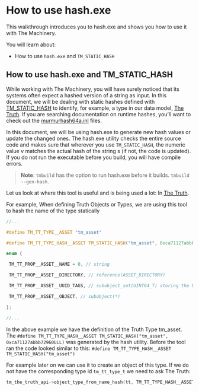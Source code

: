 # How to use hash.exe

This walkthrough introduces you to hash.exe and shows you how to use it with The Machinery. 

You will learn about:

- How to use `hash.exe` and  `TM_STATIC_HASH`

## How to use hash.exe and TM_STATIC_HASH

While working with The Machinery, you will have surely noticed that its systems often expect a hashed version of a string as input. In this document, we will be dealing with static hashes defined with [TM_STATIC_HASH]({{docs}}foundation/api_types.h.html#tm_static_hash()) to identify, for example, a type in our data model, [The Truth]({{base_url}}the_truth/index.html). If you are searching documentation on runtime hashes, you’ll want to check out the [murmurhash64a.inl]({{docs}}foundation/murmurhash64a.inl.html#murmurhash64a.inl) files.

In this document, we will be using hash.exe to generate new hash values or update the changed ones. The hash.exe utility checks the entire source code and makes sure that wherever you use `TM_STATIC_HASH`, the numeric value v matches the actual hash of the string s (if not, the code is updated). If you do not run the executable before you build, you will have compile errors. 

>  **Note**: `tmbuild` has the option to run hash.exe before it builds. `tmbuild --gen-hash`.

Let us look at where this tool is useful and is being used a lot:  In [The Truth]({{base_url}}the_truth/index.html).

For example, When defining Truth Objects or Types, we are using this tool to hash the name of the type statically

```c
//...

#define TM_TT_TYPE__ASSET "tm_asset"

#define TM_TT_TYPE_HASH__ASSET TM_STATIC_HASH("tm_asset", 0xca71127abbb72960ULL)

enum {

 TM_TT_PROP__ASSET__NAME = 0, // string

 TM_TT_PROP__ASSET__DIRECTORY, // reference(ASSET_DIRECTORY)

 TM_TT_PROP__ASSET__UUID_TAGS, // subobject_set(UINT64_T) storing the UUID of the associated tag.

 TM_TT_PROP__ASSET__OBJECT, // subobject(*)

};

//...
```

In the above example we have the definition of the Truth Type tm_asset. The `#define TM_TT_TYPE_HASH__ASSET TM_STATIC_HASH("tm_asset", 0xca71127abbb72960ULL)` was generated by the hash utility. Before the tool ran the code looked similar to this: `#define TM_TT_TYPE_HASH__ASSET TM_STATIC_HASH("tm_asset")`

For example later on we can use it  to create an object of this type. If we do not have the corresponding type id `tm_tt_type_t` we need to ask The Truth: 

```c
tm_the_truth_api->object_type_from_name_hash(tt, TM_TT_TYPE_HASH__ASSET);
```

